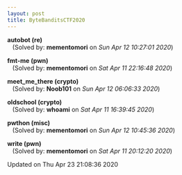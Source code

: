 ```yaml
---
layout: post
title: ByteBanditsCTF2020
---
```


<!--break-->

**autobot (re)**  
&nbsp;&nbsp;&nbsp;(Solved by: **mementomori** on _Sun Apr 12 10:27:01 2020_)  
  
**fmt-me (pwn)**  
&nbsp;&nbsp;&nbsp;(Solved by: **mementomori** on _Sat Apr 11 22:16:48 2020_)  
  
**meet_me_there (crypto)**  
&nbsp;&nbsp;&nbsp;(Solved by: **Noob101** on _Sun Apr 12 06:06:33 2020_)  
  
**oldschool (crypto)**  
&nbsp;&nbsp;&nbsp;(Solved by: **whoami** on _Sat Apr 11 16:39:45 2020_)  
  
**pwthon (misc)**  
&nbsp;&nbsp;&nbsp;(Solved by: **mementomori** on _Sun Apr 12 10:45:36 2020_)  
  
**write (pwn)**  
&nbsp;&nbsp;&nbsp;(Solved by: **mementomori** on _Sat Apr 11 20:12:20 2020_)  
  


Updated on Thu Apr 23 21:08:36 2020
